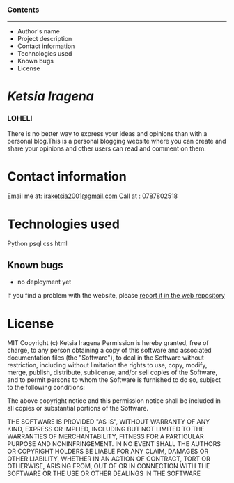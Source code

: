 ### Contents
---
* Author's name
* Project description
* Contact information 
* Technologies used
* Known bugs
* License

#  *Ketsia Iragena*
### LOHELI
 There is no better way to express your ideas and opinions than with a personal blog.This is a personal blogging website where you can create and share your opinions and other users can read and comment on them.



  # Contact information
   Email me at: iraketsia2001@gmail.com
   Call at : 0787802518
 # Technologies used 
 Python
 psql
 css 
 html
  ## Known bugs
   * no deployment yet
 
  If you find a problem with the website, please [report it in the web repository](https://github.com/Ketsia-a/blog) 
# License
MIT Copyright (c) Ketsia Iragena Permission is hereby granted, free of charge, to any person obtaining a copy of this software and associated documentation files (the "Software"), to deal in the Software without restriction, including without limitation the rights to use, copy, modify, merge, publish, distribute, sublicense, and/or sell copies of the Software, and to permit persons to whom the Software is furnished to do so, subject to the following conditions:

The above copyright notice and this permission notice shall be included in all copies or substantial portions of the Software.

THE SOFTWARE IS PROVIDED "AS IS", WITHOUT WARRANTY OF ANY KIND, EXPRESS OR IMPLIED, INCLUDING BUT NOT LIMITED TO THE WARRANTIES OF MERCHANTABILITY, FITNESS FOR A PARTICULAR PURPOSE AND NONINFRINGEMENT. IN NO EVENT SHALL THE AUTHORS OR COPYRIGHT HOLDERS BE LIABLE FOR ANY CLAIM, DAMAGES OR OTHER LIABILITY, WHETHER IN AN ACTION OF CONTRACT, TORT OR OTHERWISE, ARISING FROM, OUT OF OR IN CONNECTION WITH THE SOFTWARE OR THE USE OR OTHER DEALINGS IN THE SOFTWARE

